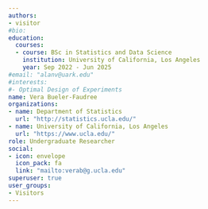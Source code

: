 ```yaml
---
authors:
- visitor
#bio: 
education:
  courses:
  - course: BSc in Statistics and Data Science
    institution: University of California, Los Angeles
    year: Sep 2022 - Jun 2025
#email: "alanv@uark.edu"
#interests:
#- Optimal Design of Experiments
name: Vera Bueler-Faudree
organizations:
- name: Department of Statistics
  url: "http://statistics.ucla.edu/"
- name: University of California, Los Angeles
  url: "https://www.ucla.edu/"
role: Undergraduate Researcher
social:
- icon: envelope
  icon_pack: fa
  link: "mailto:verab@g.ucla.edu"
superuser: true
user_groups:
- Visitors
---
```

